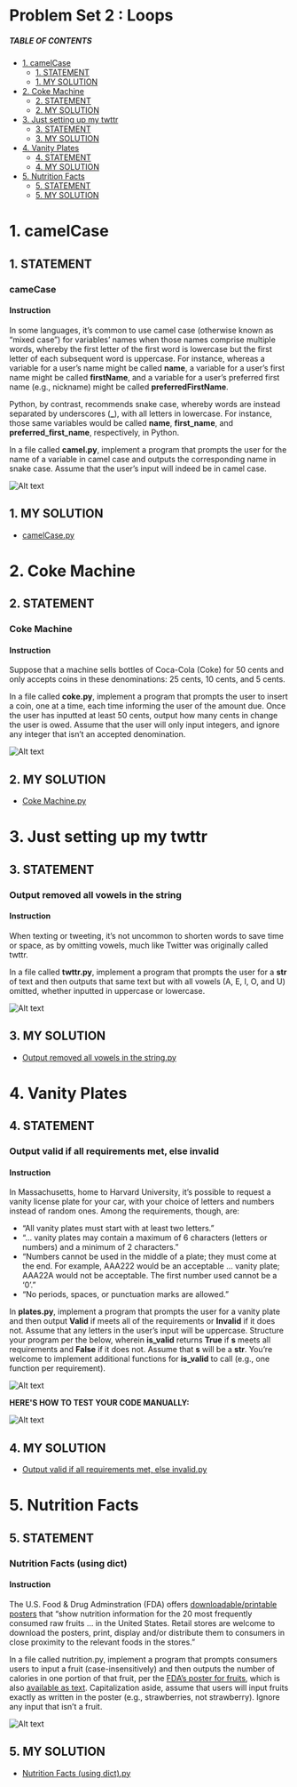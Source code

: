 # Problem Set 2 : Loops

##### TABLE OF CONTENTS
- [1. camelCase](#1-camelcase)
  * [1. STATEMENT](#1-statement)
  * [1. MY SOLUTION](#1-my-solution)
- [2. Coke Machine](#2-coke-machine)
  * [2. STATEMENT](#2-statement)
  * [2. MY SOLUTION](#2-my-solution)
- [3. Just setting up my twttr](#3-just-setting-up-my-twttr)
  * [3. STATEMENT](#3-statement)
  * [3. MY SOLUTION](#3-my-solution)
- [4. Vanity Plates](#4-vanity-plates)
  * [4. STATEMENT](#4-statement)
  * [4. MY SOLUTION](#4-my-solution)
- [5. Nutrition Facts](#5-nutrition-facts)
  * [5. STATEMENT](#5-statement)
  * [5. MY SOLUTION](#5-my-solution)



# 1. camelCase
## 1. STATEMENT
### cameCase
#### Instruction
In some languages, it’s common to use camel case (otherwise known as “mixed case”) for variables’ names when those names comprise multiple words, whereby the first letter of the first word is lowercase but the first letter of each subsequent word is uppercase. For instance, whereas a variable for a user’s name might be called **name**, a variable for a user’s first name might be called **firstName**, and a variable for a user’s preferred first name (e.g., nickname) might be called **preferredFirstName**.

Python, by contrast, recommends snake case, whereby words are instead separated by underscores (**_**), with all letters in lowercase. For instance, those same variables would be called **name**, **first_name**, and **preferred_first_name**, respectively, in Python.

In a file called **camel.py**, implement a program that prompts the user for the name of a variable in camel case and outputs the corresponding name in snake case. Assume that the user’s input will indeed be in camel case.

![Alt text](<Problem Set 2/Images/camel-case.png>)

## 1. MY SOLUTION
- [camelCase.py](https://github.com/p3uj/edX-Harvard-University-CS50-s-Introduction-to-Programming-with-Python/blob/3fbcd9c753005fbd37d5f9e8739dd690dba682f2/Problem%20Set%202/camel.py)


# 2. Coke Machine
## 2. STATEMENT
### Coke Machine
#### Instruction
Suppose that a machine sells bottles of Coca-Cola (Coke) for 50 cents and only accepts coins in these denominations: 25 cents, 10 cents, and 5 cents.

In a file called **coke.py**, implement a program that prompts the user to insert a coin, one at a time, each time informing the user of the amount due. Once the user has inputted at least 50 cents, output how many cents in change the user is owed. Assume that the user will only input integers, and ignore any integer that isn’t an accepted denomination.

![Alt text](<Problem Set 2/Images/coke-machine.png>)

## 2. MY SOLUTION
- [Coke Machine.py](https://github.com/p3uj/edX-Harvard-University-CS50-s-Introduction-to-Programming-with-Python/blob/7f0296a6100e5d68330e1f7cae788d8411810c5a/Problem%20Set%202/coke.py)


# 3. Just setting up my twttr
## 3. STATEMENT
### Output removed all vowels in the string
#### Instruction
When texting or tweeting, it’s not uncommon to shorten words to save time or space, as by omitting vowels, much like Twitter was originally called twttr. 

In a file called **twttr.py**, implement a program that prompts the user for a **str** of text and then outputs that same text but with all vowels (A, E, I, O, and U) omitted, whether inputted in uppercase or lowercase.

![Alt text](<Problem Set 2/Images/twttr.png>)

## 3. MY SOLUTION
- [Output removed all vowels in the string.py](https://github.com/p3uj/edX-Harvard-University-CS50-s-Introduction-to-Programming-with-Python/blob/4ca974dcad1a22dc92c8af6f6a6a5814c782ba05/Problem%20Set%202/twttr.py)


# 4. Vanity Plates
## 4. STATEMENT
### Output valid if all requirements met, else invalid
#### Instruction
In Massachusetts, home to Harvard University, it’s possible to request a vanity license plate for your car, with your choice of letters and numbers instead of random ones. Among the requirements, though, are:

- “All vanity plates must start with at least two letters.”
- “… vanity plates may contain a maximum of 6 characters (letters or numbers) and a minimum of 2 characters.”
- “Numbers cannot be used in the middle of a plate; they must come at the end. For example, AAA222 would be an acceptable … vanity plate; AAA22A would not be acceptable. The first number used cannot be a ‘0’.”
- “No periods, spaces, or punctuation marks are allowed.”

In **plates.py**, implement a program that prompts the user for a vanity plate and then output **Valid** if meets all of the requirements or **Invalid** if it does not. Assume that any letters in the user’s input will be uppercase. Structure your program per the below, wherein **is_valid** returns **True** if **s** meets all requirements and **False** if it does not. Assume that **s** will be a **str**. You’re welcome to implement additional functions for **is_valid** to call (e.g., one function per requirement).

![Alt text](<Problem Set 2/Images/givenCode-Vanity-Plates.png>)

**HERE'S HOW TO TEST YOUR CODE MANUALLY:**

![Alt text](<Problem Set 2/Images/testTheCode-Vanity-Plates.png>)

## 4. MY SOLUTION
- [Output valid if all requirements met, else invalid.py](https://github.com/p3uj/edX-Harvard-University-CS50-s-Introduction-to-Programming-with-Python/blob/f70d00829dc9567ffaa585a2f6c7d4e5cbd50b9c/Problem%20Set%202/plates.py)


# 5. Nutrition Facts
## 5. STATEMENT
### Nutrition Facts (using dict)
#### Instruction
The U.S. Food & Drug Adminstration (FDA) offers [downloadable/printable posters](https://www.fda.gov/food/food-labeling-nutrition/nutrition-information-raw-fruits-vegetables-and-fish) that “show nutrition information for the 20 most frequently consumed raw fruits … in the United States. Retail stores are welcome to download the posters, print, display and/or distribute them to consumers in close proximity to the relevant foods in the stores.”

In a file called nutrition.py, implement a program that prompts consumers users to input a fruit (case-insensitively) and then outputs the number of calories in one portion of that fruit, per the [FDA’s poster for fruits](https://cs50.harvard.edu/python/2022/psets/2/nutrition/Nutrition-Information-for-Raw-Fruits---small-PDF-Poster.pdf), which is also [available as text](https://www.fda.gov/food/food-labeling-nutrition/raw-fruits-poster-text-version-accessible-version). Capitalization aside, assume that users will input fruits exactly as written in the poster (e.g., strawberries, not strawberry). Ignore any input that isn’t a fruit.

![Alt text](<Problem Set 2/Images/nutrition-Facts.png>)

## 5. MY SOLUTION
- [Nutrition Facts (using dict).py](https://github.com/p3uj/edX-Harvard-University-CS50-s-Introduction-to-Programming-with-Python/blob/537da01128a0c85fc190dd8ececf45c893cddb27/Problem%20Set%202/nutrition.py)